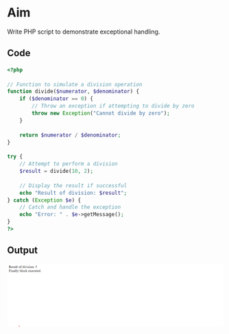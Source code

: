 # Aim
Write PHP script to demonstrate exceptional handling.
## Code

```PHP
<?php

// Function to simulate a division operation
function divide($numerator, $denominator) {
    if ($denominator == 0) {
        // Throw an exception if attempting to divide by zero
        throw new Exception("Cannot divide by zero");
    }

    return $numerator / $denominator;
}

try {
    // Attempt to perform a division
    $result = divide(10, 2);

    // Display the result if successful
    echo "Result of division: $result";
} catch (Exception $e) {
    // Catch and handle the exception
    echo "Error: " . $e->getMessage();
} 
?>


```
## Output

![Output](1.png)